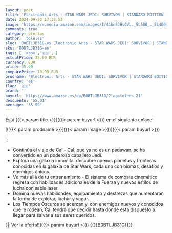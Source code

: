```yaml
---
layout: post
title: 'Electronic Arts - STAR WARS JEDI: SURVIVOR | STANDARD EDITION | Xbox Series X|S - Código de descarga'
date: 2024-09-23 17:32:53
image: 'https://m.media-amazon.com/images/I/41bnSJHsCVL._SL500_._SL400_.jpg'
comments: true
category: ofertas
author: 'tole.es'
slug: 'B0BTLJB31G-es Electronic Arts - STAR WARS JEDI: SURVIVOR | STANDARD...'
sku: 'B0BTLJB31G-es'
tags: [ 'xbox','🇪🇸', ]
actualPrice: 35.99 EUR
currency: EUR
price: 35.99
comparePrice: 79.99 EUR
prodname: 'Electronic Arts - STAR WARS JEDI: SURVIVOR | STANDARD EDITION | Xbox Series X|S - Código de descarga'
country: 'es'
flag: '🇪🇸'
brand: ''
buyurl: 'https://www.amazon.es/dp/B0BTLJB31G/?tag=tolees-21'
descuento: '55.01'
average: '35.99'
---
```


Está [{{< param title >}}]({{< param buyurl >}}) en el siguiente enlace!

[![{{< param prodname >}}]({{< param image >}})]({{< param buyurl >}})

ℹ️:

- Continúa el viaje de Cal - Cal, que ya no es un padawan, se ha convertido en un poderoso caballero Jedi.
- Explora una galaxia indómita: descubre nuevos planetas y fronteras conocidas en la galaxia de Star Wars, cada uno con biomas, desafíos y enemigos únicos.
- Ve más allá de tu entrenamiento - El sistema de combate cinemático regresa con habilidades adicionales de la Fuerza y nuevos estilos de lucha con sable láser.
- Domina nuevas habilidades, equipamiento y destrezas que aumentarán la forma de explorar, luchar y vagar.
- Los Tiempos Oscuros se acercan y, con enemigos nuevos y conocidos que le rodean, Cal tendrá que decidir hasta dónde está dispuesto a llegar para salvar a sus seres queridos.

[🛒 Ver la oferta!!]({{< param buyurl >}})
{{<world>}}B0BTLJB31G{{</world>}}
